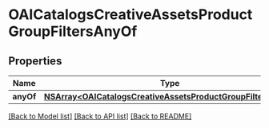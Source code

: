 # OAICatalogsCreativeAssetsProductGroupFiltersAnyOf

## Properties
Name | Type | Description | Notes
------------ | ------------- | ------------- | -------------
**anyOf** | [**NSArray&lt;OAICatalogsCreativeAssetsProductGroupFilterKeys&gt;***](OAICatalogsCreativeAssetsProductGroupFilterKeys.md) |  | 

[[Back to Model list]](../README.md#documentation-for-models) [[Back to API list]](../README.md#documentation-for-api-endpoints) [[Back to README]](../README.md)


